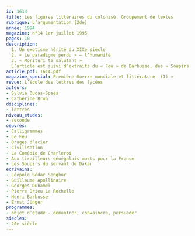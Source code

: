 ```yaml
---
id: 1614
title: Les figures littéraires du colonisé. Groupement de textes 
rubrique: L’argumentation [2de]
annee: 1994
magazine: n°14 1er juillet 1995
pages: 10
description: 
  1. Un exotisme hérité du XIXe siècle
  2. « Le paradigme perdu » – l’humanité
  3. « Morituri te salutant »
  L’article est suivi d’extraits du « Feu » de Barbusse, des « Soupirs du servant de Dakar », d’Apollinaire (« Calligrammes »), d’« Orages d’acier », de Jünger, de « Civilisation », de Georges Duhamel, de « La Comédie de Charleroi », de Drieu La Rochelle, de « Aux tirailleurs sénégalais morts pour la France », de Senghor.
article_pdf: 1614.pdf
magazine_special: Première Guerre mondiale et littérature  (1) »
revue: L’école des lettres des lycées
auteurs:
- Sylvie Ducas-Spaës
- Catherine Brun
disciplines:
- lettres
niveau_etudes:
- seconde
oeuvres:
- Calligrammes
- Le Feu
- Orages d’acier
- Civilisation
- La Comédie de Charleroi
- Aux tirailleurs sénégalais morts pour la France
- Les Soupirs du servant de Dakar
ecrivains:
- Léopold Sédar Senghor
- Guillaume Apollinaire
- Georges Duhamel
- Pierre Drieu La Rochelle
- Henri Barbusse
- Ernst Jünger
programmes:
- objet d’étude - démontrer, convaincre, persuader
siecles:
- 20e siècle
---
```

